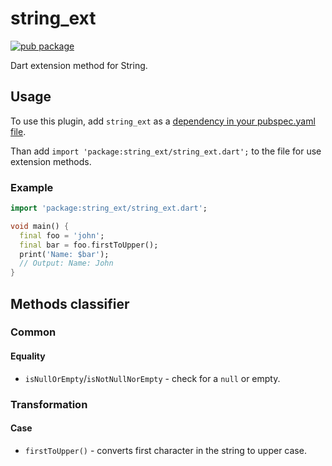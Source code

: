 # string_ext

[![pub package](https://img.shields.io/pub/v/string_ext)](https://pub.dartlang.org/packages/string_ext)

Dart extension method for String.

## Usage

To use this plugin, add `string_ext` as a [dependency in your pubspec.yaml file](https://flutter.dev/platform-plugins/).

Than add `import 'package:string_ext/string_ext.dart';` to the file for use extension methods.

### Example

``` dart
import 'package:string_ext/string_ext.dart';

void main() {
  final foo = 'john';
  final bar = foo.firstToUpper();
  print('Name: $bar');
  // Output: Name: John
}
```

## Methods classifier

### Common

#### Equality

* `isNullOrEmpty`/`isNotNullNorEmpty` - check for a `null` or empty.

### Transformation

#### Case 

* `firstToUpper()` - converts first character in the string to upper case.
